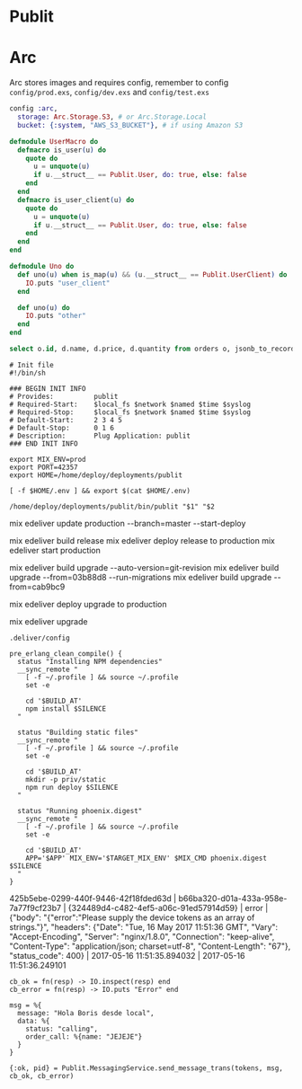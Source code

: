 # Publit

# Arc
Arc stores images and requires config, remember to config
`config/prod.exs`, `config/dev.exs` and `config/test.exs`

```elixir
config :arc,
  storage: Arc.Storage.S3, # or Arc.Storage.Local
  bucket: {:system, "AWS_S3_BUCKET"}, # if using Amazon S3
```


```elixir
defmodule UserMacro do
  defmacro is_user(u) do
    quote do
      u = unquote(u)
      if u.__struct__ == Publit.User, do: true, else: false
    end
  end
  defmacro is_user_client(u) do
    quote do
      u = unquote(u)
      if u.__struct__ == Publit.User, do: true, else: false
    end
  end
end

defmodule Uno do
  def uno(u) when is_map(u) && (u.__struct__ == Publit.UserClient) do
    IO.puts "user_client"
  end

  def uno(u) do
    IO.puts "other"
  end
end

```


```sql
select o.id, d.name, d.price, d.quantity from orders o, jsonb_to_recordset(o.details) as d(price numeric, name text, quantity int)
```

```
# Init file
#!/bin/sh

### BEGIN INIT INFO
# Provides:          publit
# Required-Start:    $local_fs $network $named $time $syslog
# Required-Stop:     $local_fs $network $named $time $syslog
# Default-Start:     2 3 4 5
# Default-Stop:      0 1 6
# Description:       Plug Application: publit
### END INIT INFO

export MIX_ENV=prod
export PORT=42357
export HOME=/home/deploy/deployments/publit

[ -f $HOME/.env ] && export $(cat $HOME/.env)

/home/deploy/deployments/publit/bin/publit "$1" "$2
```

mix edeliver update production --branch=master --start-deploy

mix edeliver build release
mix edeliver deploy release to production
mix edeliver start production

mix edeliver build upgrade --auto-version=git-revision
mix edeliver build upgrade --from=03b88d8 --run-migrations
mix edeliver build upgrade --from=cab9bc9

mix edeliver deploy upgrade to production

mix edeliver upgrade

`.deliver/config`

```
pre_erlang_clean_compile() {
  status "Installing NPM dependencies"
  __sync_remote "
    [ -f ~/.profile ] && source ~/.profile
    set -e

    cd '$BUILD_AT'
    npm install $SILENCE
  "

  status "Building static files"
  __sync_remote "
    [ -f ~/.profile ] && source ~/.profile
    set -e

    cd '$BUILD_AT'
    mkdir -p priv/static
    npm run deploy $SILENCE
  "

  status "Running phoenix.digest"
  __sync_remote "
    [ -f ~/.profile ] && source ~/.profile
    set -e

    cd '$BUILD_AT'
    APP='$APP' MIX_ENV='$TARGET_MIX_ENV' $MIX_CMD phoenix.digest $SILENCE
  "
}
```


425b5ebe-0299-440f-9446-42f18fded63d | b66ba320-d01a-433a-958e-7a77f9cf23b7 | {324489d4-c482-4ef5-a06c-91ed57914d59} | error  | {"body": "{\"error\":\"Please supply the device tokens as an array of strings.\"}", "headers": {"Date": "Tue, 16 May 2017 11:51:36 GMT", "Vary": "Accept-Encoding", "Server": "nginx/1.8.0", "Connection": "keep-alive", "Content-Type": "application/json; charset=utf-8", "Content-Length": "67"}, "status_code": 400} | 2017-05-16 11:51:35.894032 | 2017-05-16 11:51:36.249101

```
cb_ok = fn(resp) -> IO.inspect(resp) end
cb_error = fn(resp) -> IO.puts "Error" end

msg = %{
  message: "Hola Boris desde local",
  data: %{
    status: "calling",
    order_call: %{name: "JEJEJE"}
  }
}

{:ok, pid} = Publit.MessagingService.send_message_trans(tokens, msg, cb_ok, cb_error)
```
